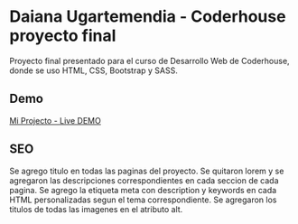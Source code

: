 # Daiana Ugartemendia - Coderhouse proyecto final

Proyecto final presentado para el curso de Desarrollo Web de Coderhouse, donde se uso HTML, CSS, Bootstrap y SASS.

## Demo

[Mi Projecto - Live DEMO](daiugarte.github.io/miproyecto)

## SEO

Se agrego titulo en todas las paginas del proyecto.
Se quitaron lorem y se agregaron las descripciones correspondientes en cada seccion de cada pagina.
Se agrego la etiqueta meta con description y keywords en cada HTML personalizadas segun el tema correspondiente.
Se agregaron los titulos de todas las imagenes en el atributo alt.
